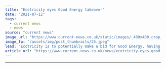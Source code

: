 ```yaml
---
title: "Ecotricity eyes Good Energy takeover"
date: "2021-07-12"
tags: 
  - current news
  - news
source: "current news"
image_url: "https://www.current-news.co.uk/static/images/_400x400_crop_center-center/Good_Energy_battery_storage_(1).jpeg"
image_fp: "/assets/img/post_thumbnails/25.jpeg"
lead: "​Ecotricity is to potentially make a bid for Good Energy, having made three indicative offers in the past month."
article_url: "https://www.current-news.co.uk/news/ecotricity-eyes-good-energy-takeover?utm_source=rss-feeds&utm_medium=rss&utm_campaign=rss"
---
```


---
